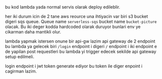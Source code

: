 bu kod lambda yada normal servis olarak deploy edileblir. 

her iki durum icin de 2 tane aws reource una ihtiyacin var biri s3 bucket digeri sqs queue. Queue name `serverless-sqs` bucket name `bucket-picture` olacak. 
Bu iki deger kodda hardcoded olarak duruyor bunlari env ye cikarman daha mantikli olur. 

lambda yapmak istersen onune bir api-gw lazim api gateway de 2 endpoint bu lambda ya gelecek biri `/login` endpoint i digeri `/` endpoint i 
iki endpoint e de yapilan post requestleri bu lambda yi trigger edecek sekilde api gateway setup edilmeli.

login endpoint i jwt token generate ediyor bu token ile diger enpoint i cagirman lazim.

